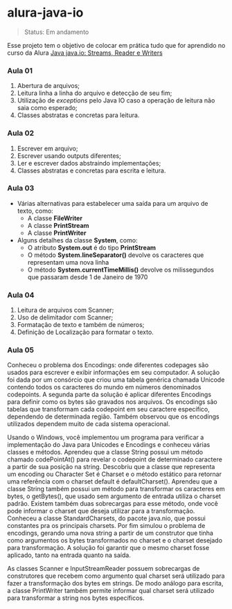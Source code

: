 # alura-java-io

>Status: Em andamento

Esse projeto tem o objetivo de colocar em prática tudo que for aprendido no curso da Alura [Java java.io: Streams, Reader e Writers](https://cursos.alura.com.br/course/java-trabalhando-com-io)

### Aula 01
1. Abertura de arquivos;
2. Leitura linha a linha do arquivo e detecção de seu fim;
3. Utilização de _exceptions_ pelo Java IO caso a operação de leitura não saia como esperado;
4. Classes abstratas e concretas para leitura.


### Aula 02
1. Escrever em arquivo;
2. Escrever usando outputs diferentes;
3. Ler e escrever dados abstraindo implementações;
4. Classes abstratas e concretas para escrita e leitura.

### Aula 03
* Várias alternativas para estabelecer uma saída para um arquivo de texto, como:
    - A classe **FileWriter**
    - A classe **PrintStream**
    - A classe **PrintWriter**
* Alguns detalhes da classe **System**, como:
    - O atributo **System.out** é do tipo **PrintStream**
    - O método **System.lineSeparator()** devolve os caracteres que representam uma nova linha
    - O método **System.currentTimeMillis()** devolve os milissegundos que passaram desde 1 de Janeiro de 1970

### Aula 04
1. Leitura de arquivos com Scanner;
2. Uso de delimitador com Scanner;
3. Formatação de texto e também de números;
4. Definição de Localização para formatar o texto.


### Aula 05
Conheceu o problema dos Encodings: onde diferentes codepages são usados para escrever e exibir informações em seu computador. A solução foi dada por um consórcio que criou uma tabela genérica chamada Unicode contendo todos os caracteres do mundo em números denominados codepoints. A segunda parte da solução é aplicar diferentes Encodings para definir como os bytes são gravados nos arquivos. Os encodings são tabelas que transformam cada codepoint em seu caractere específico, dependendo de determinada região. Também observou que os encodings utilizados dependem muito de cada sistema operacional.

Usando o Windows, você implementou um programa para verificar a implementação do Java para Unicodes e Encodings e conheceu várias classes e métodos. Aprendeu que a classe String possui um método chamado codePointAt() para revelar o codepoint de determinado caractere a partir de sua posição na string. Descobriu que a classe que representa um encoding ou Character Set é Charset e o método estático para retornar uma referência com o charset default é defaultCharset(). Aprendeu que a classe String também possui um método para transformar os caracteres em bytes, o getBytes(), que usado sem argumento de entrada utiliza o charset padrão. Existem também duas sobrecargas para esse método, onde você pode informar o charset que deseja utilizar para a transformação. Conheceu a classe StandardCharsets, do pacote java.nio, que possui constantes pra os principais charsets. Por fim simulou o problema de encodings, gerando uma nova string a partir de um construtor que tinha como argumentos os bytes transformados no charset e o charset desejado para transformação. A solução foi garantir que o mesmo charset fosse aplicado, tanto na entrada quanto na saída.

As classes Scanner e InputStreamReader possuem sobrecargas de construtores que recebem como argumento qual charset será utilizado para fazer a transformação dos bytes em strings. De modo análogo para escrita, a classe PrintWriter também permite informar qual charset será utilizado para transformar a string nos bytes específicos.